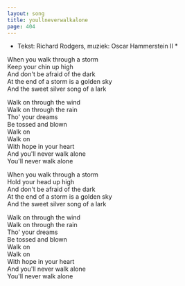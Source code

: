 ```yaml
---
layout: song
title: youllneverwalkalone
page: 404
---
```


* Tekst: Richard Rodgers, muziek: Oscar Hammerstein II *  

When you walk through a storm  
Keep your chin up high  
And don't be afraid of the dark  
At the end of a storm is a golden sky  
And the sweet silver song of a lark  

Walk on through the wind  
Walk on through the rain  
Tho' your dreams  
Be tossed and blown  
Walk on  
Walk on  
With hope in your heart  
And you'll never walk alone  
You'll never walk alone  

When you walk through a storm  
Hold your head up high  
And don't be afraid of the dark  
At the end of a storm is a golden sky  
And the sweet silver song of a lark  

Walk on through the wind  
Walk on through the rain  
Tho' your dreams  
Be tossed and blown  
Walk on   
Walk on  
With hope in your heart   
And you'll never walk alone  
You'll never walk alone  
